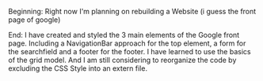 Beginning:
Right now I'm planning on rebuilding a Website 
(i guess the front page of google)

End:
I have created and styled the 3 main elements of the Google front page.
Including a NavigationBar approach for the top element, a form for the
searchfield and a footer for the footer.
I have learned to use the basics of the grid model.
And I am still considering to reorganize the code by excluding the CSS Style
into an extern file.
